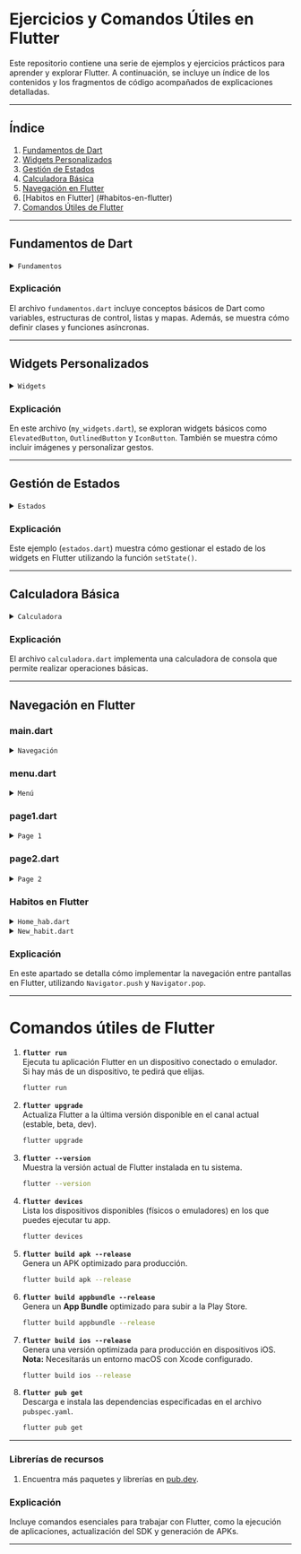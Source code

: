 # Ejercicios y Comandos Útiles en Flutter

Este repositorio contiene una serie de ejemplos y ejercicios prácticos para aprender y explorar Flutter. A continuación, se incluye un índice de los contenidos y los fragmentos de código acompañados de explicaciones detalladas.

---

## Índice

1. [Fundamentos de Dart](#fundamentos-de-dart)
2. [Widgets Personalizados](#widgets-personalizados)
3. [Gestión de Estados](#gestión-de-estados)
4. [Calculadora Básica](#calculadora-básica)
5. [Navegación en Flutter](#navegación-en-flutter)
6. [Habitos en Flutter] (#habitos-en-flutter)
7. [Comandos Útiles de Flutter](#comandos-útiles-de-flutter)

---

## Fundamentos de Dart

<details>
<summary><code>Fundamentos</code></summary>

```js
void main() {
  //print("hola mundo");
  //variables();
  //listaYmapa();
  //operador();
  //saludar("Nicole", "Szboslai");
  //saludar2(nombre: "Nikola2", apellido: "Szboslaina2");
  //saludar2(nombre: "Nikola3", apellido: "Szboslaina3");

  //Alumns alumno = Alumns(name: "A", id: 1);
  //print(alumno.name);

  clima();
  obtenerClima();
}

abstract class Animal {
  void sonido() => print("Hacer sonido");
}

class Gato extends Animal {
  @override
  void sonido() => print("Prr si te miro por la calle digo prr");
}

class Navidad extends Animal {
  @override
  void sonido() => print("Felz navidad para todos ustedes jingle bell");
}

class Alumns {
  final String name;
  final int id;

  Alumns({required this.name, required this.id});

  @override
  String toString() {
    return "Nombre: $name ($id)";
  }
}

void variables() {
  var ciudad = "Santiago";
  var temp = 38.0;

  int edad = 90;
  double altura = 75.2;
  bool esEstudiante = true;
  String nombre = "Sofia";

  String nombre0 =
      "Sofia"; //Al usar un _ dart la reconoce automaticamente como privada.

  print(ciudad);
  print(edad);
  print(altura);
  print(esEstudiante);
  print(nombre);
}

void listaYmapa() {
  List<String> comidas = ["Arroz", "Huevos", "Kimchi"];
  Map<String, Object> alumnos = {
    "Loreto": 1,
    "Rodrigo": 2,
  };
}

void operador() {
  int a = 10;
  int b = 3;

  print(a + b); // Suma
  print(a - b); // Resta
  print(a * b); // Multiplicación
  print(a / b); // División
  print(a % b); // Módulo

  print(a > b); // Mayor que
  print(a >= b); // Mayor o igual que
  print(a == b); // Igual a
  print(a != b); // Diferente de
}

void control() {
  int edad = 18;
  if (edad >= 18) {
    print("Mayor de edad");
  } else {
    print("Menor de edad");
  }

  String diaSemana = "Martes";

  // switch
  switch (diaSemana) {
    case "Lunes":
      print("Es Lunes");
      break;
    case "Martes":
      print("Es Martes");
      break;
    default:
      print("Otro día x");
  }

  // for, for in, while
  for (int i = 1; i <= 5; i++) {
    print("numero: $i");
  }

  for (var element in [1, 2, 3, 4]) {
    print("numero: $element");
  }

  int count = 1;
  while (count <= 5) {
    print("contador: $count");
    count++;
  }
}

void saludar(String nombre, [String apellido = ""]) {
  print("Hola, $nombre $apellido");
}

void saludar2({required String nombre, String apellido = ""}) {
  print("Hola, $nombre $apellido");
}

void saludar3({required String nombre, required String apellido}) {
  print("Hola, $nombre $apellido");
}

Future<String> clima() async {
  await Future.delayed(const Duration(seconds: 3));
  return "El clima actual es de 34°";
}

Future<String> obtenerClima() async {
  String datosClima = await clima();
  print(datosClima);
  return datosClima;
}
```

</details>

### Explicación

El archivo `fundamentos.dart` incluye conceptos básicos de Dart como variables, estructuras de control, listas y mapas. Además, se muestra cómo definir clases y funciones asíncronas.

---

## Widgets Personalizados

<details>
<summary><code>Widgets</code></summary>

```js

import 'package:flutter/material.dart';

class MyWidget extends StatelessWidget {
  const MyWidget({super.key});

  final String titulo = "Widgets Flutter";

  @override
  Widget build(BuildContext context) {
    //Size size = MediaQuery.of(context).size;

    //bool isAndroid = Platform.isAndroid;

    return MaterialApp(
      home: Scaffold(
        appBar: AppBar(
          title: Text(
            titulo,
            style: const TextStyle(fontWeight: FontWeight.w800),
          ),
          centerTitle: true,
          leading: const Icon(Icons.menu),
          actions: const [FlutterLogo()],
        ),
        floatingActionButton: FloatingActionButton(
          onPressed: () {},
          child: const Icon(Icons.add),
        ),
        /* body: const Column(
          children: [
            Text(
              "Texto de ejemplo",
              style: TextStyle(
                fontSize: 18,
                fontWeight: FontWeight.w500,
                letterSpacing: 2,
                color: Color(0xFFFF9005),
              ),
            ),
            Text(
              "Texto de ejemplo",
              style: TextStyle(
                fontSize: 18,
                fontWeight: FontWeight.w900,
                letterSpacing: 2,
              ),
            ),
          ],
        ), */
        /* body: SizedBox(
          width: size.width,
          height: size.height,
          child: Stack(
            children: [
              Positioned(
                left: 16,
                bottom: isAndroid ? 16 : 50,
                child: myButtonFloating(),
              ),
            ],
          ),
        ), */
        body: const MisWidgets(),
      ),
    );
  }

  Widget myButtonFloating() {
    return FloatingActionButton(
      onPressed: () {},
      child: const Icon(Icons.add),
    );
  }
}

// FloatingActionButtonPersonalizado
Widget myButtonFloating() {
  return FloatingActionButton(
    onPressed: () {},
    child: const Icon(Icons.add),
  );
}

class MisWidgets extends StatelessWidget {
  const MisWidgets({super.key});

  @override
  Widget build(BuildContext context) {
    return ListView(
      padding: const EdgeInsets.all(16),
      children: [
        const Text("Mis Widgets Básicos"),
        Wrap(
          spacing: 8,
          children: [
            ElevatedButton(
              onPressed: () {},
              child: const Text("ElevatedButton"),
            ),
            const SizedBox(
              width: 8,
            ),
            OutlinedButton(
              onPressed: () {},
              child: const Text("OutlinedButton"),
            ),
            IconButton(
              onPressed: () {},
              icon: const Icon(Icons.headphones),
            ),
          ],
        ),
        Container(
          color: Colors.yellow,
          width: 200,
          height: 180,
          child: Image.network(
            "https://storage.googleapis.com/cms-storage-bucket/d83012c34a8f88a64e2b.jpg",
            fit: BoxFit.cover,
          ),
        ),
        Container(
          color: Colors.yellow,
          width: 200,
          height: 180,
          child: Image.asset(
            "assets/img/bird.jpg",
            fit: BoxFit.cover,
          ),
        ),
        const SizedBox(height: 16),
        Center(
          child: GestureDetector(
            onTap: () => print("Se presiona el boton"),
            child: Container(
              height: 64,
              width: 64,
              decoration: BoxDecoration(
                color: Colors.blue,
                borderRadius: BorderRadius.circular(16),
                boxShadow: const [
                  BoxShadow(
                    color: Colors.grey,
                    offset: Offset(0, 2),
                    blurRadius: 4,
                  ),
                ],
              ),
            ),
          ),
        ),
        Column(
          children: [
            ElevatedButton(
              onPressed: () {},
              child: const Text("ElevatedButton"),
            ),
            OutlinedButton(
              onPressed: () {},
              child: const Text("OutlinedButton"),
            ),
            IconButton(
              onPressed: () {},
              icon: const Icon(Icons.headphones),
            ),
          ],
        ),
        const SizedBox(height: 200),
      ],
    );
  }
}


```

</details>

### Explicación

En este archivo (`my_widgets.dart`), se exploran widgets básicos como `ElevatedButton`, `OutlinedButton` y `IconButton`. También se muestra cómo incluir imágenes y personalizar gestos.

---

## Gestión de Estados

<details>
<summary><code>Estados</code></summary>

```js
import 'dart:developer';

import 'package:flutter/material.dart';

class Estados extends StatefulWidget {
  const Estados({super.key});

  @override
  State<Estados> createState() => _EstadosState();
}

class _EstadosState extends State<Estados> {
  int contador = 0;

  @override
  void initState() {
    log("Initstate()");
    super.initState();
  }

  @override
  Widget build(BuildContext context) {
    log("build()");
    log("contador: $contador");
    return MaterialApp(
      home: Scaffold(
        body: Column(
          mainAxisAlignment: MainAxisAlignment.center,
          children: [
            Center(
              child: Column(
                children: [
                  Text(
                    "Contador: $contador",
                  ),
                  Row(
                    mainAxisAlignment: MainAxisAlignment.center,
                    children: [
                      ElevatedButton(
                        onPressed: () {
                          setState(() {
                            contador++;
                          });
                        },
                        child: const Text("Incrementar"),
                      ),
                      const SizedBox(width: 16),
                      ElevatedButton(
                        onPressed: () {
                          setState(() {
                            contador--;
                          });
                        },
                        child: const Text("Decrementar"),
                      ),
                    ],
                  ),
                ],
              ),
            ),
          ],
        ),
      ),
    );
  }
}

```

</details>

### Explicación

Este ejemplo (`estados.dart`) muestra cómo gestionar el estado de los widgets en Flutter utilizando la función `setState()`.

---

## Calculadora Básica

<details>
<summary><code>Calculadora</code></summary>

```js
import 'dart:io';

void main() {
  // Mostrar las opciones del menú al usuario
  // 1: Suma
  // 2: Resta
  // 3: Multiplicación
  // 4: División
  print("===== Calculadora =====");
  print("1: Suma");
  print("2: Resta");
  print("3: Multiplicación");
  print("4: División");

//print(opcion);
// 1: Obtener la opción ingresa
// 2: Solicitar el primer número
// 3: Solciitar el segundo número
// 4: Ejecutar la operación lógica y mostrar el resultado
  stderr.write("Ingresa una opción: ");
  int opcion = int.parse(stdin.readLineSync()!);

  if (opcion < 1 || opcion > 4) {
    print("Opción no válida. Intenta nuevamente.");
    return;
  }

  stderr.write("Ingresa el primer número: ");
  double num1 = double.parse(stdin.readLineSync()!);

  stderr.write("Ingresa el segundo número: ");
  double num2 = double.parse(stdin.readLineSync()!);

  switch (opcion) {
    case 1:
      print("Resultado de la suma: ${suma(num1, num2)}");
      break;
    case 2:
      print("Resultado de la resta: ${resta(num1, num2)}");
      break;
    case 3:
      print("Resultado de la multiplicación: ${multiplicacion(num1, num2)}");
      break;
    case 4:
      if (num2 == 0) {
        print("Error: No se puede dividir por cero.");
      } else {
        print("Resultado de la división: ${division(num1, num2)}");
      }
      break;
  }
}

double suma(double a, double b) => a + b;

double resta(double a, double b) => a - b;

double multiplicacion(double a, double b) => a * b;

double division(double a, double b) => a / b;

```

</details>

### Explicación

El archivo `calculadora.dart` implementa una calculadora de consola que permite realizar operaciones básicas.

---

## Navegación en Flutter

### main.dart

<details>
<summary><code>Navegación</code></summary>

```js
import 'package:firstflutterapp/menu.dart';
import 'package:flutter/material.dart';

void main() {
  runApp(
    const MaterialApp(
      home: Menu(),
    ),
  );
}

```

</details>

### menu.dart

<details>
<summary><code>Menú</code></summary>

```js
import 'package:flutter/material.dart';

class Menu extends StatelessWidget {
  const Menu({super.key});

  @override
  Widget build(BuildContext context) {
    return Material(
      child: SafeArea(
        child: ListView(
          padding: const EdgeInsets.all(32),
          children: [
            ElevatedButton(
              onPressed: () {},
              child: const Text("Gestor de Habitos"),
            ),
            ElevatedButton(
              onPressed: () {},
              child: const Text("Galería de Imágenes"),
            ),
            ElevatedButton(
              onPressed: () {},
              child: const Text("Reproductor de Audio"),
            ),
            ElevatedButton(
              onPressed: () {},
              child: const Text("Todo - Provider"),
            ),
            ElevatedButton(
              onPressed: () {},
              child: const Text("Todo - Bloc"),
            ),
          ],
        ),
      ),
    );
  }
}

```

</details>

### page1.dart

<details>
<summary><code>Page 1</code></summary>

```js
import 'package:firstflutterapp/clases/nav/page2.dart';
import 'package:flutter/material.dart';

class Page1 extends StatelessWidget {
  const Page1({super.key});

  @override
  Widget build(BuildContext context) {
    return Scaffold(
      appBar: AppBar(
        centerTitle: true,
        title: const Text("Pagina 1"),
      ),
      body: ElevatedButton(
        onPressed: () {
          Navigator.push(
            context,
            MaterialPageRoute(
              builder: (context) => const Page2(
                product: 'Monitor',
              ),
            ),
          );
        },
        child: const Text("Ir a la página 2"),
      ),
    );
  }
}

```

</details>

### page2.dart

<details>
<summary><code>Page 2</code></summary>

```js
import 'package:flutter/material.dart';

class Page2 extends StatelessWidget {
  final String product;

  const Page2({super.key, required this.product});

  @override
  Widget build(BuildContext context) {
    return Scaffold(
      appBar: AppBar(
        centerTitle: true,
        title: Text("Producto $product"),
      ),
      body: ElevatedButton(
        onPressed: () {
          Navigator.pop(context);
        },
        child: const Text("Volver"),
      ),
    );
  }
}

```

</details>

### Habitos en Flutter

<details>
<summary><code>Home_hab.dart</code></summary>

```js
import 'dart:developer';
import 'package:firstflutterapp/new_habit.dart';
import 'package:flutter/material.dart';

class HomeHabitosPage extends StatefulWidget {
  const HomeHabitosPage({super.key});

  @override
  State<HomeHabitosPage> createState() => _HomeHabitosPageState();
}

class _HomeHabitosPageState extends State<HomeHabitosPage> {
  final List<Habit> habits = [];

  // Escritura de datos
  // Lectura de datos
  // InitStte -> leer si tenemos información almacenada

  void _addHabit(String name, String desc) {
    setState(() {
      habits.add(Habit(name: name, description: desc));
    });
    log(habits.toString());
  }

  void changeStatus(int i) {
    setState(() {
      habits[i].isComplete = !habits[i].isComplete;
    });
  }

  @override
  Widget build(BuildContext context) {
    return Scaffold(
      appBar: AppBar(
        title: const Text("Gestor de hábitos"),
      ),
      body: Center(
        child: ListView.builder(
          itemCount: habits.length,
          itemBuilder: (context, i) {
            String name = habits[i].name;
            String desc = habits[i].description;
            bool isComplete = habits[i].isComplete;

            return ListTile(
              onTap: () => changeStatus(i),
              title: Text(name),
              subtitle: Text(desc),
              trailing: isComplete
                  ? const Icon(Icons.check_circle, color: Colors.green)
                  : const Icon(Icons.circle_outlined),
            );
          },
        ),
      ),
      floatingActionButton: FloatingActionButton(
        onPressed: () {
          Navigator.push(
            context,
            MaterialPageRoute(
              builder: (context) => NewHabit(
                submitHabit: _addHabit,
              ),
            ),
          );
        },
        child: const Icon(Icons.add),
      ),
    );
  }
}

class Habit {
  String name;
  String description;
  bool isComplete;

  Habit({
    required this.name,
    required this.description,
    this.isComplete = false,
  });

  @override
  String toString() {
    return "name: $name, description: $description, isComplete: $isComplete";
  }
}

```

</details>

<details>
<summary><code>New_habit.dart</code></summary>

```js
import 'package:flutter/material.dart';

class NewHabit extends StatefulWidget {
  final Function(String, String) submitHabit;

  const NewHabit({super.key, required this.submitHabit});

  @override
  State<NewHabit> createState() => _NewHabitState();
}

class _NewHabitState extends State<NewHabit> {
  final TextEditingController _nameController = TextEditingController();
  final TextEditingController _desController = TextEditingController();

  void submit() {
    final name = _nameController.text;
    final desc = _desController.text;

    if (name.isNotEmpty && desc.isNotEmpty) {
      widget.submitHabit(name, desc);
      Navigator.pop(context);
    }
  }

  @override
  Widget build(BuildContext context) {
    return Scaffold(
      appBar: AppBar(
        title: const Text("Nuevo hábito"),
      ),
      body: Padding(
        padding: const EdgeInsets.all(16),
        child: Column(
          children: [
            TextField(
              controller: _nameController,
              decoration: const InputDecoration(
                labelText: "Nombre del hábito",
              ),
            ),
            TextField(
              controller: _desController,
              decoration: const InputDecoration(
                labelText: "Descripción",
              ),
            ),
            const SizedBox(height: 20),
            ElevatedButton(
              onPressed: submit,
              child: const Text("Añadir"),
            ),
          ],
        ),
      ),
    );
  }
}


```

</details>

### Explicación

En este apartado se detalla cómo implementar la navegación entre pantallas en Flutter, utilizando `Navigator.push` y `Navigator.pop`.

---

# Comandos útiles de Flutter

1. **`flutter run`**  
   Ejecuta tu aplicación Flutter en un dispositivo conectado o emulador.  
   Si hay más de un dispositivo, te pedirá que elijas.

   ```bash
   flutter run
   ```

2. **`flutter upgrade`**  
   Actualiza Flutter a la última versión disponible en el canal actual (estable, beta, dev).

   ```bash
   flutter upgrade
   ```

3. **`flutter --version`**  
   Muestra la versión actual de Flutter instalada en tu sistema.

   ```bash
   flutter --version
   ```

4. **`flutter devices`**  
   Lista los dispositivos disponibles (físicos o emuladores) en los que puedes ejecutar tu app.

   ```bash
   flutter devices
   ```

5. **`flutter build apk --release`**  
   Genera un APK optimizado para producción.

   ```bash
   flutter build apk --release
   ```

6. **`flutter build appbundle --release`**  
   Genera un **App Bundle** optimizado para subir a la Play Store.

   ```bash
   flutter build appbundle --release
   ```

7. **`flutter build ios --release`**  
   Genera una versión optimizada para producción en dispositivos iOS.  
   **Nota:** Necesitarás un entorno macOS con Xcode configurado.

   ```bash
   flutter build ios --release
   ```

8. **`flutter pub get`**  
   Descarga e instala las dependencias especificadas en el archivo `pubspec.yaml`.

   ```bash
   flutter pub get
   ```

---

### Librerías de recursos

1. Encuentra más paquetes y librerías en [pub.dev](https://pub.dev/).

### Explicación

Incluye comandos esenciales para trabajar con Flutter, como la ejecución de aplicaciones, actualización del SDK y generación de APKs.

---
